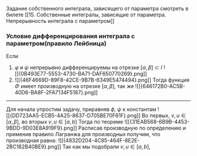 Задание собственного интеграла, зависящего от параметра смотреть в билете [[15. Собственные интегралы, зависящие от параметра. Непрерывность интеграла с параметром]]
### Условие дифференцирования интеграла с параметром(правило Лейбница)
Если
1) $\varphi$ и $\psi$ непрерывно дифференцируемы на отрезке $[\alpha, \beta] \subset I$
	![[{0B493E77-5553-4730-BA71-DAF650770269}.png]]
2) ![[{46F4669D-89F8-42CE-9B7B-6349E5474494}.png]]
Тогда
функция $\Phi$ имеет производную на отрезке $[\alpha, \beta]$, так же
![[{646172B0-AC5B-40D6-BA8F-2FA7134F5187}.png]]
***
Для начала  упростим задачу, приравняв $\phi$, $\psi$ к константам
![[{DD723AA5-ECB5-4A25-8637-D705BE70F61F}.png]]
Во первых, $v, u \in [\alpha, \beta]$, во вторых $v, u \in [a, b]$
Тогда по теореме
![[{31EAB568-6B9B-4453-9BDD-9D03E8A919F9}.png]]
Расписав производную по определению и применив правило Лагранжа для производных получим, что производная равна:
![[{4832D204-4C85-464F-8E2E-2BC182B40BE9}.png]]
Так как мы подобрали $v, u \in [a, b]$, 
